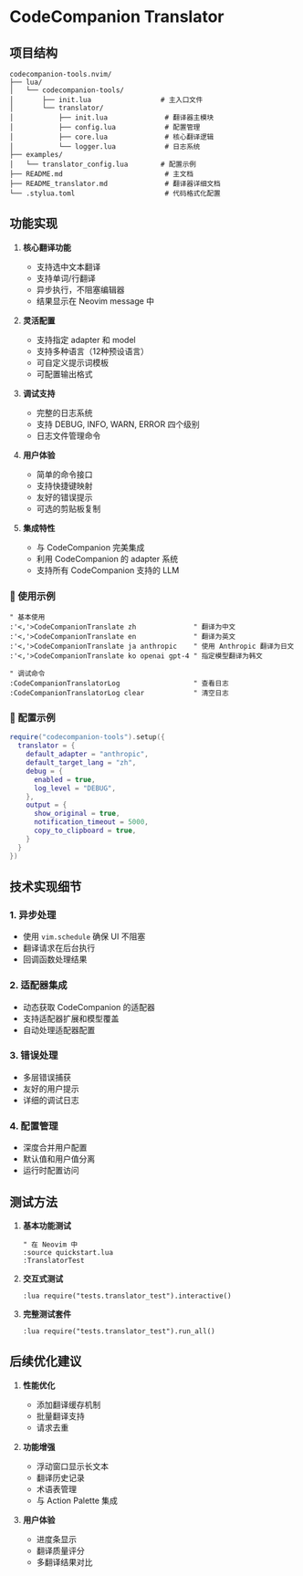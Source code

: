 # CodeCompanion Translator 

## 项目结构

```
codecompanion-tools.nvim/
├── lua/
│   └── codecompanion-tools/
│       ├── init.lua                 # 主入口文件
│       └── translator/
│           ├── init.lua              # 翻译器主模块
│           ├── config.lua            # 配置管理
│           ├── core.lua              # 核心翻译逻辑
│           └── logger.lua            # 日志系统
├── examples/
│   └── translator_config.lua        # 配置示例
├── README.md                         # 主文档
├── README_translator.md              # 翻译器详细文档
└── .stylua.toml                      # 代码格式化配置
```

## 功能实现

1. **核心翻译功能**
   - 支持选中文本翻译
   - 支持单词/行翻译
   - 异步执行，不阻塞编辑器
   - 结果显示在 Neovim message 中

2. **灵活配置**
   - 支持指定 adapter 和 model
   - 支持多种语言（12种预设语言）
   - 可自定义提示词模板
   - 可配置输出格式

3. **调试支持**
   - 完整的日志系统
   - 支持 DEBUG, INFO, WARN, ERROR 四个级别
   - 日志文件管理命令

4. **用户体验**
   - 简单的命令接口
   - 支持快捷键映射
   - 友好的错误提示
   - 可选的剪贴板复制

5. **集成特性**
   - 与 CodeCompanion 完美集成
   - 利用 CodeCompanion 的 adapter 系统
   - 支持所有 CodeCompanion 支持的 LLM

### 📝 使用示例

```vim
" 基本使用
:'<,'>CodeCompanionTranslate zh              " 翻译为中文
:'<,'>CodeCompanionTranslate en              " 翻译为英文
:'<,'>CodeCompanionTranslate ja anthropic    " 使用 Anthropic 翻译为日文
:'<,'>CodeCompanionTranslate ko openai gpt-4 " 指定模型翻译为韩文

" 调试命令
:CodeCompanionTranslatorLog                  " 查看日志
:CodeCompanionTranslatorLog clear            " 清空日志
```

### 🔧 配置示例

```lua
require("codecompanion-tools").setup({
  translator = {
    default_adapter = "anthropic",
    default_target_lang = "zh",
    debug = {
      enabled = true,
      log_level = "DEBUG",
    },
    output = {
      show_original = true,
      notification_timeout = 5000,
      copy_to_clipboard = true,
    }
  }
})
```

## 技术实现细节

### 1. 异步处理
- 使用 `vim.schedule` 确保 UI 不阻塞
- 翻译请求在后台执行
- 回调函数处理结果

### 2. 适配器集成
- 动态获取 CodeCompanion 的适配器
- 支持适配器扩展和模型覆盖
- 自动处理适配器配置

### 3. 错误处理
- 多层错误捕获
- 友好的用户提示
- 详细的调试日志

### 4. 配置管理
- 深度合并用户配置
- 默认值和用户值分离
- 运行时配置访问

## 测试方法

1. **基本功能测试**
   ```vim
   " 在 Neovim 中
   :source quickstart.lua
   :TranslatorTest
   ```

2. **交互式测试**
   ```vim
   :lua require("tests.translator_test").interactive()
   ```

3. **完整测试套件**
   ```vim
   :lua require("tests.translator_test").run_all()
   ```

## 后续优化建议

1. **性能优化**
   - 添加翻译缓存机制
   - 批量翻译支持
   - 请求去重

2. **功能增强**
   - 浮动窗口显示长文本
   - 翻译历史记录
   - 术语表管理
   - 与 Action Palette 集成

3. **用户体验**
   - 进度条显示
   - 翻译质量评分
   - 多翻译结果对比
